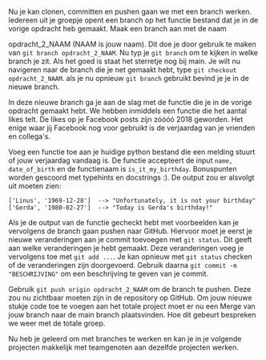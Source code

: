 Nu je kan clonen, committen en pushen gaan we met een branch werken. Iedereen uit je groepje
opent een branch op het functie bestand dat je in de vorige opdracht heb gemaakt. Maak een branch aan met de naam

opdracht_2_NAAM (NAAM is jouw naam). Dit doe je door gebruik te maken van `git branch opdracht_2_NAAM`. Nu typ je 
`git branch` om te kijken in welke branch je zit. Als het goed is staat het sterretje nog bij main. Je wilt nu navigeren
naar de branch die je net gemaakt hebt, type `git checkout opdracht_2_NAAM`. als je nu opnieuw `git branch` gebruikt 
bevind je je in de nieuwe branch. 

In deze nieuwe branch ga je aan de slag met de functie die je in de vorige opdracht gemaakt hebt. We hebben inmiddels
een functie die het aantal likes telt. De likes op je Facebook posts zijn zóóóó 2018 geworden. Het enige waar jij 
Facebook nog voor gebruikt is de verjaardag van je vrienden en collega's. 

Voeg een functie toe aan je huidige python bestand die een melding stuurt of jouw verjaardag vandaag is. De functie 
accepteert de input `name, date_of_birth` en de functienaam is `is_it_my_birthday`. Bonuspunten worden gescoord met
typehints en docstrings :). De output zou er alsvolgt uit moeten zien:

```
['Linus', '1969-12-28']  --> "Unfortunately, it is not your birthday"
['Gerda', '1980-02-27']  --> "Today is Gerda's birthday!"
```

Als je de output van de functie gecheckt hebt met voorbeelden kan je vervolgens de branch gaan pushen naar GitHub. 
Hiervoor moet je eerst je nieuwe veranderingen aan je commit toevoegen met `git status`. Dit geeft aan welke 
veranderingen je hebt gemaakt. Deze veranderingen voeg je vervolgens toe met `git add ...`. Je kan opnieuw met `git status`
checken of de veranderingen zijn doorgevoerd. Gebruik daarna `git commit -m "BESCHRIJVING"` om een beschrijving te geven
van je commit.

Gebruik `git push origin opdracht_2_NAAM` om de branch te pushen. Deze zou nu zichtbaar moeten zijn in de repository op 
GitHub. Om jouw nieuwe stukje code toe te voegen aan het totale project moet er nu een Merge van jouw branch naar de 
main branch plaatsvinden. Hoe dit gebeurt bespreken we weer met de totale groep.

Nu heb je geleerd om met branches te werken en kan je in je volgende projecten makkelijk met teamgenoten aan dezelfde 
projecten werken.
